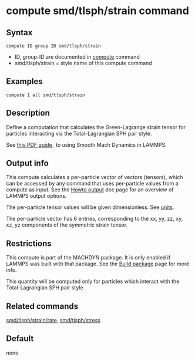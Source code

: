 # compute smd/tlsph/strain command

## Syntax

    compute ID group-ID smd/tlsph/strain

-   ID, group-ID are documented in [compute](compute) command
-   smd/tlsph/strain = style name of this compute command

## Examples

``` LAMMPS
compute 1 all smd/tlsph/strain
```

## Description

Define a computation that calculates the Green-Lagrange strain tensor
for particles interacting via the Total-Lagrangian SPH pair style.

See [this PDF guide](PDF/MACHDYN_LAMMPS_userguide.pdf)\_ to using Smooth
Mach Dynamics in LAMMPS.

## Output info

This compute calculates a per-particle vector of vectors (tensors),
which can be accessed by any command that uses per-particle values from
a compute as input. See the [Howto output](Howto_output) doc page for an
overview of LAMMPS output options.

The per-particle tensor values will be given dimensionless. See
[units](units).

The per-particle vector has 6 entries, corresponding to the xx, yy, zz,
xy, xz, yz components of the symmetric strain tensor.

## Restrictions

This compute is part of the MACHDYN package. It is only enabled if
LAMMPS was built with that package. See the [Build
package](Build_package) page for more info.

This quantity will be computed only for particles which interact with
the Total-Lagrangian SPH pair style.

## Related commands

[smd/tlsph/strain/rate](compute_smd_tlsph_strain_rate),
[smd/tlsph/stress](compute_smd_tlsph_stress)

## Default

none
